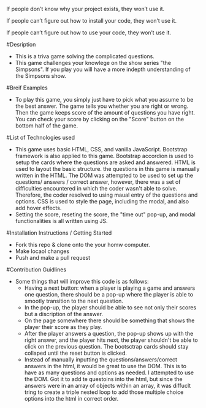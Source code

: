 If people don’t know why your project exists, they won’t use it.


If people can’t figure out how to install your code, they won’t use it.


If people can’t figure out how to use your code, they won’t use it.


#Desription 

 - This is a triva game solving the complicated questions. 
 - This game challenges your knowlege on the show series "the Simpsons". If you play you will have a more indepth understanding of the Simpsons show.

 #Breif Examples 

 - To play this game, you simply just have to pick what you assume to be the best answer. The game tells you whether you are right or wrong. Then the game keeps score of the amount of questions you have right. You can check your score by clicking on the "Score" button on the bottom half of the game. 

   

 #List of Technologies used 

 - This game uses basic HTML, CSS, and vanilla JavaScript. Bootstrap framework is also applied to this game. Bootstrap accordion is used to setup the cards where the questions are asked and answered. HTML is used to layout the basic structure. the questions in this game is manually written in the HTML. The DOM was attempted to be used to set up the questions/ answers / correct answer, however, there was a set of difficulties encountered in which the coder wasn't able to solve. Therefore, the coder resolved to using maual entry of the questions and options. CSS is used to style the page, including the modal, and also add hover effects. 
 - Setting the score, reseting the score, the "time out" pop-up, and modal functionalities is all written using JS. 

 #Installation Instructions / Getting Started

 - Fork this repo & clone onto the your homw computer. 
 - Make locaol changes 
 - Push and make a pull request 

 #Contribution Guidlines

  - Some things that will improve this code is as follows: 
      - Having a next button: when a player is playing a game and answers one question, there should be a pop-up where the player is able to smootly transition to the next question. 
      - In the pop-up, the player should be able to see not only their scores but a discription of the answer.
      - On the page somewhere there should be something that shows the player their score as they play.
      - After the player answers a question, the pop-up shows up with the right answer, and the player hits next, the player shouldn't be able to click on the previous question. The bootsctrap cards should stay collaped until the reset button is clicked. 
      - Instead of manually inputting the questions/answers/correct answers in the html, it would be great to use the DOM. This is to have as many questions and options as needed. I attempted to use the DOM. Got it to add te questoins into the html, but since the answers were in an array of objects within an array, it was diffuclt tring to create a triple nested loop to add those multiple choice options into the html in correct order. 
